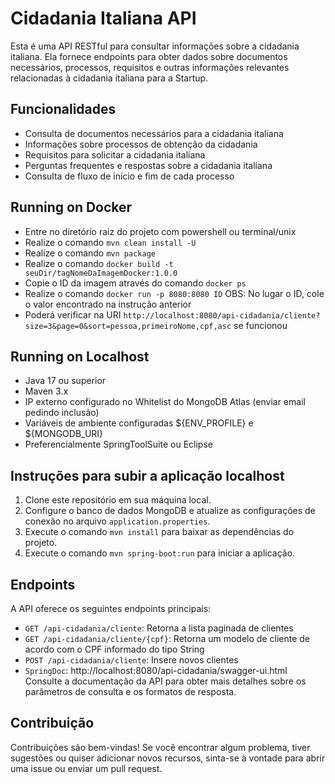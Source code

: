 # Cidadania Italiana API
Esta é uma API RESTful para consultar informações sobre a cidadania italiana. Ela fornece endpoints para obter dados sobre documentos necessários, processos, requisitos e outras informações relevantes relacionadas à cidadania italiana para a Startup.

## Funcionalidades
- Consulta de documentos necessários para a cidadania italiana
- Informações sobre processos de obtenção da cidadania
- Requisitos para solicitar a cidadania italiana
- Perguntas frequentes e respostas sobre a cidadania italiana
- Consulta de fluxo de início e fim de cada processo

## Running on Docker
- Entre no diretório raiz do projeto com powershell ou terminal/unix
- Realize o comando `mvn clean install -U`
- Realize o comando `mvn package`
- Realize o comando `docker build -t seuDir/tagNomeDaImagemDocker:1.0.0`
- Copie o ID da imagem através do comando `docker ps` 
- Realize o comando `docker run -p 8080:8080 ID` OBS: No lugar o ID, cole o valor encontrado na instrução anterior
- Poderá verificar na URI `http://localhost:8080/api-cidadania/cliente?size=3&page=0&sort=pessoa,primeiroNome,cpf,asc` se funcionou

## Running on Localhost 
- Java 17 ou superior 
- Maven 3.x
- IP externo configurado no Whitelist do MongoDB Atlas (enviar email pedindo inclusão)
- Variáveis de ambiente configuradas ${ENV_PROFILE} e ${MONGODB_URI} 
- Preferencialmente SpringToolSuite ou Eclipse

## Instruções para subir a aplicação localhost
1. Clone este repositório em sua máquina local.
2. Configure o banco de dados MongoDB e atualize as configurações de conexão no arquivo `application.properties`.
3. Execute o comando `mvn install` para baixar as dependências do projeto.
4. Execute o comando `mvn spring-boot:run` para iniciar a aplicação.

## Endpoints
A API oferece os seguintes endpoints principais:
- `GET /api-cidadania/cliente`: Retorna a lista paginada de clientes
- `GET /api-cidadania/cliente/{cpf}`: Retorna um modelo de cliente de acordo com o CPF informado do tipo String
- `POST /api-cidadania/cliente`: Insere novos clientes 
- `SpringDoc`: http://localhost:8080/api-cidadania/swagger-ui.html
Consulte a documentação da API para obter mais detalhes sobre os parâmetros de consulta e os formatos de resposta.

## Contribuição
Contribuições são bem-vindas! Se você encontrar algum problema, tiver sugestões ou quiser adicionar novos recursos, sinta-se à vontade para abrir uma issue ou enviar um pull request.


